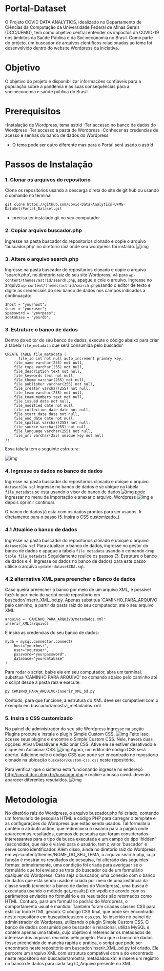 # Portal-Dataset

O Projeto COVID DATA ANALYTICS, idealizado no Departamento de Ciências da Computação da Universidade Federal de Minas Gerais (DCC/UFMG), tem como objetivo central entender os impactos da COVID-19 nos âmbitos da Saúde Pública e da Socioeconomia no Brasil. Como parte do projeto, um buscador de arquivos científicos relacionados ao tema foi desenvolvido dentro do website Wordpress da iniciativa.

# Objetivo

O objetivo do projeto é disponibilizar informações confiáveis para a população sobre a pandemia e as suas consequências para a socioeconomia e saúde pública do Brasil.

# Prerequisitos
-Instalação de Wordpress, tema astrid
-Ter accesso no banco de dados do Wordpress
-Ter accesso a pasta de Wordpress
-Conhecer as credencias de acesso e senhas do banco de dados do Wordpress
* O tema pode ser outro diferente mas para o Portal será usado o astrid  

# Passos de Instalação

### 1. Clonar os arquivos do repositorio
Clone os repositorios usando a descarga direta do site de git hub  ou usando o comando no terminal 
```
git clone https://github.com/Covid-Data-Analytics-UFMG-DataSet/Portal_Dataset.git

```
*  precisa ter instalado git no seu computador

### 2. Copiar arquivo buscador.php

Ingresse na pasta buscador do repositorios clonado e copie o arquivo 'buscador.php'  no diretorio raiz onde seu wordpress foi instaldo. 
![img](https://github.com/Covid-Data-Analytics-UFMG-DataSet/Portal_Dataset/blob/master/images/Captura%20de%20pantalla%20de%202020-10-16%2018-26-59.png?raw=true) 

### 3. Altere o arquivo search.php

Ingresse na pasta buscador do repositorios clonado e copie o arquivo 'search.php', no diretório raiz do seu site Wordpress, vá para ```wp-content/themes/astrid/search.php```, apague e cole o arquivo. 
Ingresse no arquivo ``` wp-content/themes/astrid/search.php ```usando o editor de texto e digite as credenciais do seu banco de dados nos campos indicados a continuação:

```
$host = "yourhost";
$user = "youruser";
$password = "yourpass";
$database = "yourdb";
```
### 3. Estruture o banco de dados

Dentro do editor do seu banco de dados, execute o código abaixo para criar a tabela ```file_metadata``` que será consumida pelo buscador

```
CREATE TABLE file_metadata (
	  file_id int not null auto_increment primary key,
    file_name varchar(255) not null,
    file_type varchar(255) not null,
    file_description text not null,
    file_keywords text not null,
    file_theme varchar(255) not null,
    file_publisher varchar(255) not null,
    file_creator varchar(255) not null,
    file_team varchar(255) not null,
    file_team_members text not null,
    file_issued date not null,
    file_modified date not null,
    file_collection_date date not null,
    file_start_date date not null,
    file_end_date date not null,
    file_spatial varchar(255) not null,
    file_source varchar(255) not null,
    file_language varchar(255) not null,
    file_url varchar(255) unique key not null
);
```
Essa tabela tem a seguinte estrutura:

![img](https://github.com/Covid-Data-Analytics-UFMG-DataSet/Portal_Dataset/blob/master/images/DER.png?raw=true)

### 4. Ingresse os dados no banco de dados
Ingresse na pasta buscador do repositorios clonado e ubique o arquivo ```datasetCDA.sql```  ingresse no banco de dados e se ubique na tabela ```file_metadata``` se esta usando o visor de banco de dados ![img](https://www.google.com/url?sa=i&url=https%3A%2F%2Fwww.programaenlinea.net%2Fcomo-instalar-phpmyadmin-en-linux%2F&psig=AOvVaw0TCEI4fdJIUWjC3QRnTcB8&ust=1602974441187000&source=images&cd=vfe&ved=0CAIQjRxqFwoTCKDFp6SXuuwCFQAAAAAdAAAAABAD) pode ingressar no menu de importação e anexar o arquivo, Wordpress  ![img](https://github.com/Covid-Data-Analytics-UFMG-DataSet/Portal_Dataset/blob/master/images/banco-dados.png?raw=true) e depois oprimir continuar.  

O banco de dados já esta com os dados prontos para ser usados.   Ir diretamente para o passo (5. Insira o CSS customizado_).

### 4.1 Atualice o banco de dados

Ingresse na pasta buscador do repositorios clonado e ubique o arquivo ```datasetCDA.sql``` Para atualizar o banco de dados,  ingresse no gestor do banco de dados e apague a tabela ```file_metadata```  usando o comando ```drop table file_metadata``` Seguidamente realice os passos  (3. Estruture o banco de dados e 4. Ingresse os dados no banco de dados)  para este passo utilice o arquivo ```update-datasetCDA.sql```.

### 4.2 alternativa XML para preencher o Banco de dados

Caso queira preencher o banco por meio de um arquivo XML, é possível fazê-lo por meio do script neste repositório em buscador/inserir_XML_bd.py. Apenas substitua 'CAMINHO_PARA_ARQUIVO' pelo caminho, a partir da pasta raíz do seu computador, até o seu arquivo XML:

```
arquivo = 'CAMINHO_PARA_ARQUIVO/metadados.xml'
inserir_XML(arquivo)
```

E insira as credencias do seu banco de dados:

```
mydb = mysql.connector.connect(
    host="yourhost",
    user="youruser",
    password="yourpassword",
    database="yourdatabase"
)
```

Para rodar o script, baixe ele em seu computador, abra um terminal, substitua 'CAMINHO PARA ARQUIVO' no comando abaixo pelo caminho até o script desde a pasta raíz e execute:

```
py CAMINHO_PARA_ARQUIVO/inserir_XML_bd.py
```

Contudo, para que funcione, a estrutura do XML deve ser compatível com o exemplo em buscador/amostra_metadados.xml.

### 5. Insira o CSS customizado

No painel de administrador do seu site Wordpress ingresse na seção Plugins  procure e instale o plugin Simple Custom CSS.  ![img](https://github.com/Covid-Data-Analytics-UFMG-DataSet/Portal_Dataset/blob/master/images/Simple%20Custom%20CSS.png?raw=true) Feito isso, acesse seus plugins e encontre o Simple Custom CSS. Nele, haverá duas opções: Ativar/Desativar e Adicionar CSS. Ative ele se estiver desativado e clique em Adicionar CSS. ![img](https://github.com/Covid-Data-Analytics-UFMG-DataSet/Portal_Dataset/blob/master/images/css-adicionar.png?raw=true) Agora, um editor de código CSS será aberto. Adicione nele o código CSS que pode ser encontrado no repositorio clonado na ubicação ```buscador/custom-css.css``` neste repositório.  

Para verificar que o sistema esta funcionando ingresse no endereçõ http://covid.dcc.ufmg.br/buscador.php  e realice a busca covid.  deverão aparecer diferentes resutaldos. 
![img](https://github.com/Covid-Data-Analytics-UFMG-DataSet/Portal_Dataset/blob/master/images/buscador.png?raw=true)




# Metodologia

No diretório raiz do Wordpress, o arquivo buscador.php foi criado, contendo um formulário de pesquisa HTML e código PHP para carregar o template e as configurações do Wordpress que estão sendo usados. Tal formulário contém o atributo action, que redireciona o usuário para a página onde aparecem os resultados, campos de pesquisa que foram considerados interessantes para o tipo de busca executada e um campo do tipo 'hidden' (escondido), que não é visível para o usuário, tem o valor 'buscador' e serve como identificador. Além disso, ainda no diretório raiz do Wordpress, em wp-content/themes/NOME_DO_SEU_TEMA, o arquivo search.php, cuja função é mostrar os resultados de pesquisa, foi alterado das seguintes formas: primeiramente, uma condição foi criada para averiguar se o formulário que foi enviado se trata do buscador ou de um formulário qualquer do Wordpress. Caso seja o buscador, uma conexão com o banco de dados que está sendo usado é criada por meio de uma instância da classe wpdb (conector a banco de dados do Wordpress), uma busca é executada usando o método get_results() do wpdb de acordo com os parâmetros enviados no formulário e os resultados são retornados como HTML. Contudo, para um formulário padrão do Wordpress, o comportamento usual é mantido. Também foram criadas classes CSS para estilizar todo HTML gerado. O código CSS final, que pode ser encontrado neste repositório em buscador/custom-css.css, foi inserido no painel de administrador do Wordpress, utilizando o plugin Simple Custom CSS. O banco de dados consumido pelo buscador é relacional, utiliza MySQL e contém apenas uma tabela, cujo objetivo é referenciar os metadados de interesse dos arquivos reunidos pelo projeto. Para que o banco de dados fosse preenchido de maneira rápida e prática, o script que pode ser encontrado neste repositório em buscador/inserir_XML_bd.py foi criado. Ele percorre um arquivo XML com estrutura compatível com a do encontrado neste repositório em buscador/amostra_metadados.xml e insere um registro no banco de dados para cada tag ID_Arquivo presente no XML.
